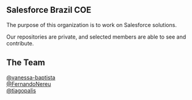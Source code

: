 ## Salesforce Brazil COE

The purpose of this organization is to work on Salesforce solutions.

Our repositories are private, and selected members are able to see and contribute.

## The Team

<a href="https://github.com/vanessa-baptista" target="_blank">@vanessa-baptista</a><br>
<a href="https://github.com/FernandoNereu" target="_blank">@FernandoNereu</a><br>
<a href="https://github.com/tiagopalis" target="_blank">@tiagopalis</a><br>


<!--

**Here are some ideas to get you started:**

🙋‍♀️ A short introduction - what is your organization all about?
🌈 Contribution guidelines - how can the community get involved?
👩‍💻 Useful resources - where can the community find your docs? Is there anything else the community should know?
🍿 Fun facts - what does your team eat for breakfast?
🧙 Remember, you can do mighty things with the power of [Markdown](https://docs.github.com/github/writing-on-github/getting-started-with-writing-and-formatting-on-github/basic-writing-and-formatting-syntax)
-->
